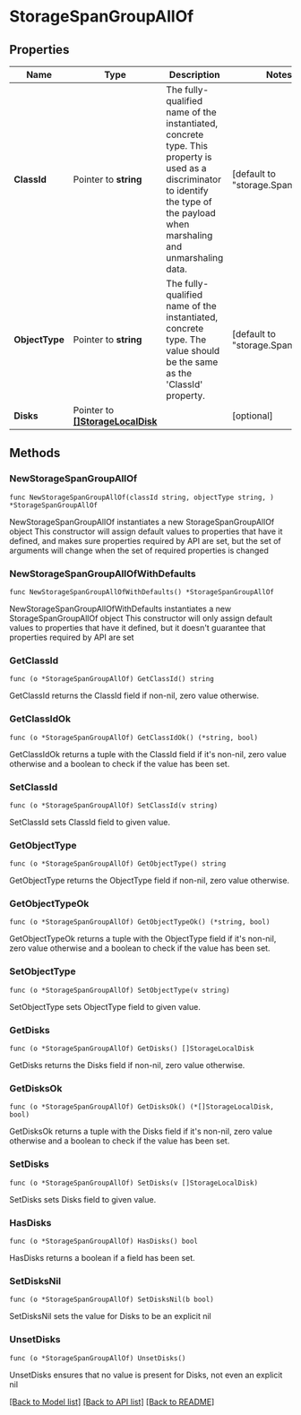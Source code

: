 # StorageSpanGroupAllOf

## Properties

Name | Type | Description | Notes
------------ | ------------- | ------------- | -------------
**ClassId** | Pointer to **string** | The fully-qualified name of the instantiated, concrete type. This property is used as a discriminator to identify the type of the payload when marshaling and unmarshaling data. | [default to "storage.SpanGroup"]
**ObjectType** | Pointer to **string** | The fully-qualified name of the instantiated, concrete type. The value should be the same as the &#39;ClassId&#39; property. | [default to "storage.SpanGroup"]
**Disks** | Pointer to [**[]StorageLocalDisk**](storage.LocalDisk.md) |  | [optional] 

## Methods

### NewStorageSpanGroupAllOf

`func NewStorageSpanGroupAllOf(classId string, objectType string, ) *StorageSpanGroupAllOf`

NewStorageSpanGroupAllOf instantiates a new StorageSpanGroupAllOf object
This constructor will assign default values to properties that have it defined,
and makes sure properties required by API are set, but the set of arguments
will change when the set of required properties is changed

### NewStorageSpanGroupAllOfWithDefaults

`func NewStorageSpanGroupAllOfWithDefaults() *StorageSpanGroupAllOf`

NewStorageSpanGroupAllOfWithDefaults instantiates a new StorageSpanGroupAllOf object
This constructor will only assign default values to properties that have it defined,
but it doesn't guarantee that properties required by API are set

### GetClassId

`func (o *StorageSpanGroupAllOf) GetClassId() string`

GetClassId returns the ClassId field if non-nil, zero value otherwise.

### GetClassIdOk

`func (o *StorageSpanGroupAllOf) GetClassIdOk() (*string, bool)`

GetClassIdOk returns a tuple with the ClassId field if it's non-nil, zero value otherwise
and a boolean to check if the value has been set.

### SetClassId

`func (o *StorageSpanGroupAllOf) SetClassId(v string)`

SetClassId sets ClassId field to given value.


### GetObjectType

`func (o *StorageSpanGroupAllOf) GetObjectType() string`

GetObjectType returns the ObjectType field if non-nil, zero value otherwise.

### GetObjectTypeOk

`func (o *StorageSpanGroupAllOf) GetObjectTypeOk() (*string, bool)`

GetObjectTypeOk returns a tuple with the ObjectType field if it's non-nil, zero value otherwise
and a boolean to check if the value has been set.

### SetObjectType

`func (o *StorageSpanGroupAllOf) SetObjectType(v string)`

SetObjectType sets ObjectType field to given value.


### GetDisks

`func (o *StorageSpanGroupAllOf) GetDisks() []StorageLocalDisk`

GetDisks returns the Disks field if non-nil, zero value otherwise.

### GetDisksOk

`func (o *StorageSpanGroupAllOf) GetDisksOk() (*[]StorageLocalDisk, bool)`

GetDisksOk returns a tuple with the Disks field if it's non-nil, zero value otherwise
and a boolean to check if the value has been set.

### SetDisks

`func (o *StorageSpanGroupAllOf) SetDisks(v []StorageLocalDisk)`

SetDisks sets Disks field to given value.

### HasDisks

`func (o *StorageSpanGroupAllOf) HasDisks() bool`

HasDisks returns a boolean if a field has been set.

### SetDisksNil

`func (o *StorageSpanGroupAllOf) SetDisksNil(b bool)`

 SetDisksNil sets the value for Disks to be an explicit nil

### UnsetDisks
`func (o *StorageSpanGroupAllOf) UnsetDisks()`

UnsetDisks ensures that no value is present for Disks, not even an explicit nil

[[Back to Model list]](../README.md#documentation-for-models) [[Back to API list]](../README.md#documentation-for-api-endpoints) [[Back to README]](../README.md)


